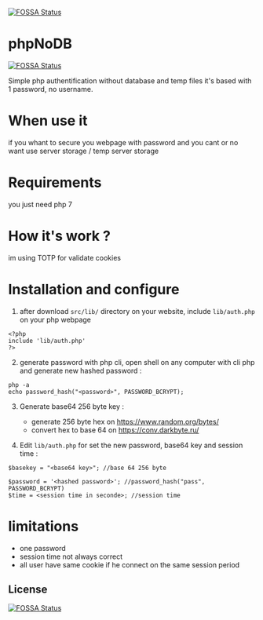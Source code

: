 [![FOSSA Status](https://app.fossa.com/api/projects/git%2Bgithub.com%2Fbenizz0%2FphpNoDB.svg?type=shield)](https://app.fossa.com/projects/git%2Bgithub.com%2Fbenizz0%2FphpNoDB?ref=badge_shield)

# phpNoDB
[![FOSSA Status](https://app.fossa.io/api/projects/git%2Bgithub.com%2Fbenizz0%2FphpNoDB.svg?type=shield)](https://app.fossa.io/projects/git%2Bgithub.com%2Fbenizz0%2FphpNoDB?ref=badge_shield)

Simple php authentification without database and temp files
it's based with 1 password, no username.

# When use it
if you whant to secure you webpage with password and you cant or no want use server storage / temp server storage

# Requirements
you just need php 7

# How it's work ?
im using TOTP for validate cookies

# Installation and configure

 1. after download `src/lib/` directory on your website, include `lib/auth.php` on your php webpage
 
```
<?php 
include 'lib/auth.php' 
?>
```
    
2.  generate password with php cli, open shell on any computer with cli php and generate new hashed password :

```
php -a
echo password_hash("<password>", PASSWORD_BCRYPT);
```
3.  Generate base64 256 byte key :
	 -  generate 256 byte hex on https://www.random.org/bytes/ 
	 - convert hex to base 64 on https://conv.darkbyte.ru/
	 
4.  Edit `lib/auth.php` for set the new password, base64 key and session time :
```
$basekey = "<base64 key>"; //base 64 256 byte

$password = '<hashed password>'; //password_hash("pass", PASSWORD_BCRYPT)
$time = <session time in seconde>; //session time
```
# limitations

 - one password
 - session time not always correct
 - all user have same cookie if he connect on the same session period


## License
[![FOSSA Status](https://app.fossa.io/api/projects/git%2Bgithub.com%2Fbenizz0%2FphpNoDB.svg?type=large)](https://app.fossa.io/projects/git%2Bgithub.com%2Fbenizz0%2FphpNoDB?ref=badge_large)